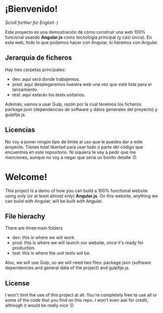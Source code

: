 ¡Bienvenido!
===================
*Scroll further for English :)*

Este proyecto es una demostración de cómo construir una web 100% funcional usando **Angular.js** como tecnología principal (y casi única). En esta web, todo lo que podamos hacer con Angular, lo haremos con Angular.

Jerarquía de ficheros
-------------
Hay tres carpetas principales:

 - dev: aquí será donde trabajemos.
 - prod: aquí desplegaremos nuestra web una vez que esté lista para el lanzamiento.
 - test: aquí estarán los tests unitarios.

Además, vamos a usar Gulp, razón por la cual tenemos los ficheros package.json (dependencias de software y datos generales del proyecto) y gulpfije.js.


Licencias
-------------
No voy a poner ningún tipo de límite al uso que le puedes dar a este proyecto. Tienes total libertad para usar todo o parte del código que encuentres en este repositorio. Ni siquiera te voy a pedir que me menciones, aunque no voy a negar que sería un bonito detalle :D


Welcome!
===================
This project is a demo of how you can build a 100% functional website using only (or at least almost only) **Angular.js**. On this website, anything we can build with Angular, will be built with Angular. 

File hierachy
-------------
There are three main folders

 - dev: this is where we will work.
 - prod: this is where we will launch our website, once it's ready for production.
 - test: this is where the unit tests will be.

Also, we will use Gulp, so we will need two files: package.json (software dependencies and general data of the project) and gulpfije.js.

License
-------------
I won't limit the use of this project at all. You're completely free to use all or some of the code that you find on this repo. I won't even ask for credit, although it would be really nice :D
